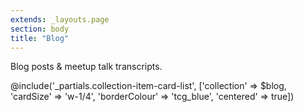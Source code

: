 ```yaml
---
extends: _layouts.page
section: body
title: "Blog"
---
```


Blog posts & meetup talk transcripts.

@include('_partials.collection-item-card-list', ['collection' => $blog, 'cardSize' => 'w-1/4', 'borderColour' => 'tcg_blue', 'centered' => true])
